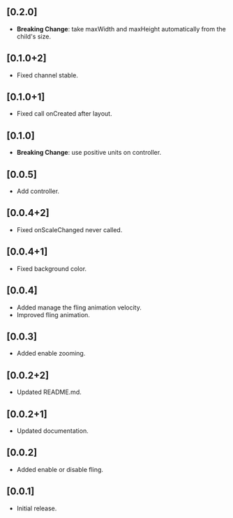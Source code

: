 ## [0.2.0]

* **Breaking Change**: take maxWidth and maxHeight automatically from the child's size.

## [0.1.0+2]

* Fixed channel stable.

## [0.1.0+1]

* Fixed call onCreated after layout.

## [0.1.0]

* **Breaking Change**: use positive units on controller.

## [0.0.5]

* Add controller.

## [0.0.4+2]

* Fixed onScaleChanged never called.

## [0.0.4+1]

* Fixed background color.

## [0.0.4]

* Added manage the fling animation velocity.
* Improved fling animation.

## [0.0.3]

* Added enable zooming.

## [0.0.2+2]

* Updated README.md.

## [0.0.2+1]

* Updated documentation.

## [0.0.2]

* Added enable or disable fling.

## [0.0.1]

* Initial release.
